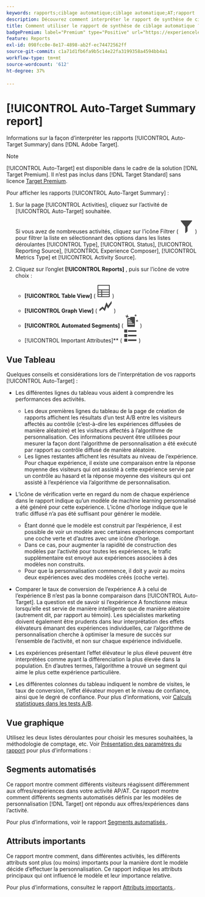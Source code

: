 ```yaml
---
keywords: rapports;ciblage automatique;ciblage automatique;AT;rapport
description: Découvrez comment interpréter le rapport de synthèse de ciblage automatique dans Adobe Target. Vous pouvez passer aux rapports Segments automatisés et Attributs importants à partir de ce rapport.
title: Comment utiliser le rapport de synthèse de ciblage automatique ?
badgePremium: label="Premium" type="Positive" url="https://experienceleague.adobe.com/docs/target/using/introduction/intro.html?lang=fr#premium newtab=true" tooltip="Voir ce qui est inclus dans Target Premium."
feature: Reports
exl-id: 098fcc0e-8e17-4898-ab2f-ec74472562ff
source-git-commit: c1a71d1fb6fa9b5c14e22fa3199358a4594bb4a1
workflow-type: tm+mt
source-wordcount: '612'
ht-degree: 37%

---
```


# [!UICONTROL Auto-Target Summary report]

Informations sur la façon d’interpréter les rapports [!UICONTROL Auto-Target Summary] dans [!DNL Adobe Target].

>[!NOTE]
>
>[!UICONTROL Auto-Target] est disponible dans le cadre de la solution [!DNL Target Premium]. Il n’est pas inclus dans [!DNL Target Standard] sans licence [Target Premium](/help/main/c-intro/intro.md#premium).

Pour afficher les rapports [!UICONTROL Auto-Target Summary] :

1. Sur la page [!UICONTROL Activities], cliquez sur l’activité de [!UICONTROL Auto-Target] souhaitée.

   Si vous avez de nombreuses activités, cliquez sur l’icône Filtrer ( ![icône Filtrer](/help/main/assets/icons/Filter.svg) ) pour filtrer la liste en sélectionnant des options dans les listes déroulantes [!UICONTROL Type], [!UICONTROL Status], [!UICONTROL Reporting Source], [!UICONTROL Experience Composer], [!UICONTROL Metrics Type] et [!UICONTROL Activity Source].

1. Cliquez sur l’onglet **[!UICONTROL Reports]** , puis sur l’icône de votre choix :

   * **[!UICONTROL Table View]** ( ![Icône Vue Tableau](/help/main/assets/icons/Table.svg) )
   * **[!UICONTROL Graph View]** ( ![icône Vue graphique](/help/main/assets/icons/GraphTrend.svg) )
   * **[!UICONTROL Automated Segments]** ( ![Rapport Segments automatisés](/help/main/assets/icons/AutomatedSegment.svg) )
   * [!UICONTROL Important Attributes]** ( ![icône Attributs importants](/help/main/assets/icons/ViewList.svg) )

## Vue Tableau

Quelques conseils et considérations lors de l’interprétation de vos rapports [!UICONTROL Auto-Target] :

* Les différentes lignes du tableau vous aident à comprendre les performances des activités.

   * Les deux premières lignes du tableau de la page de création de rapports affichent les résultats d’un test A/B entre les visiteurs affectés au contrôle (c’est-à-dire les expériences diffusées de manière aléatoire) et les visiteurs affectés à l’algorithme de personnalisation. Ces informations peuvent être utilisées pour mesurer la façon dont l’algorithme de personnalisation a été exécuté par rapport au contrôle diffusé de manière aléatoire.
   * Les lignes restantes affichent les résultats au niveau de l’expérience. Pour chaque expérience, il existe une comparaison entre la réponse moyenne des visiteurs qui ont assisté à cette expérience servie par un contrôle au hasard et la réponse moyenne des visiteurs qui ont assisté à l’expérience via l’algorithme de personnalisation.

* L’icône de vérification verte en regard du nom de chaque expérience dans le rapport indique qu’un modèle de machine learning personnalisé a été généré pour cette expérience. L’icône d’horloge indique que le trafic diffusé n’a pas été suffisant pour générer le modèle.

   * Étant donné que le modèle est construit par l’expérience, il est possible de voir un modèle avec certaines expériences comportant une coche verte et d’autres avec une icône d’horloge.
   * Dans ce cas, pour augmenter la rapidité de construction des modèles par l’activité pour toutes les expériences, le trafic supplémentaire est envoyé aux expériences associées à des modèles non construits.
   * Pour que la personnalisation commence, il doit y avoir au moins deux expériences avec des modèles créés (coche verte).

* Comparer le taux de conversion de l’expérience A à celui de l’expérience B n’est pas la bonne comparaison dans [!UICONTROL Auto-Target]. La question est de savoir si l’expérience A fonctionne mieux lorsqu’elle est servie de manière intelligente que de manière aléatoire (autrement dit, par rapport au témoin). Les spécialistes marketing doivent également être prudents dans leur interprétation des effets élévateurs émanant des expériences individuelles, car l’algorithme de personnalisation cherche à optimiser la mesure de succès sur l’ensemble de l’activité, et non sur chaque expérience individuelle.
* Les expériences présentant l’effet élévateur le plus élevé peuvent être interprétées comme ayant la différenciation la plus élevée dans la population. En d’autres termes, l’algorithme a trouvé un segment qui aime le plus cette expérience particulière.
* Les différentes colonnes du tableau indiquent le nombre de visites, le taux de conversion, l’effet élévateur moyen et le niveau de confiance, ainsi que le degré de confiance. Pour plus d’informations, voir [Calculs statistiques dans les tests A/B](/help/main/c-reports/statistical-methodology/statistical-calculations.md).

## Vue graphique

Utilisez les deux listes déroulantes pour choisir les mesures souhaitées, la méthodologie de comptage, etc. Voir [Présentation des paramètres du rapport](/help/main/c-reports/c-report-settings/report-settings.md) pour plus d’informations :

## Segments automatisés

Ce rapport montre comment différents visiteurs réagissent différemment aux offres/expériences dans votre activité AP/AT. Ce rapport montre comment différents segments automatisés définis par les modèles de personnalisation [!DNL Target] ont répondu aux offres/expériences dans l’activité.

Pour plus d’informations, voir le rapport [ Segments automatisés ](/help/main/c-reports/c-personalization-insights-reports/automated-segments-report.md).

## Attributs importants

Ce rapport montre comment, dans différentes activités, les différents attributs sont plus (ou moins) importants pour la manière dont le modèle décide d’effectuer la personnalisation. Ce rapport indique les attributs principaux qui ont influencé le modèle et leur importance relative.

Pour plus d’informations, consultez le rapport [ Attributs importants ](/help/main/c-reports/c-personalization-insights-reports/important-attributes-report.md).
